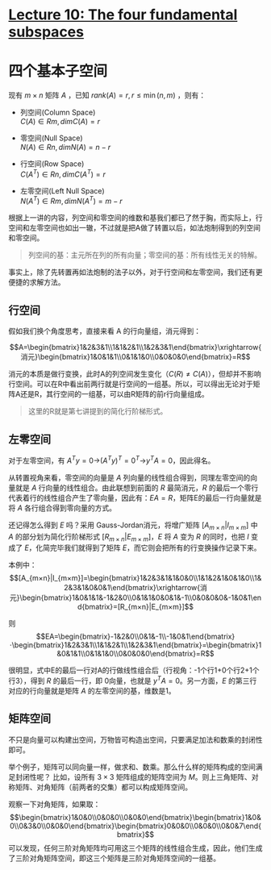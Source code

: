 # [Lecture 10: The four fundamental subspaces](https://ocw.mit.edu/courses/18-06-linear-algebra-spring-2010/resources/lecture-10-the-four-fundamental-subspaces/)

# 四个基本子空间

现有 $m×n$ 矩阵 $A$ ，已知 $rank(A)=r,r≤\min(n,m)$ ，则有：

- 列空间(Column Space)\
    $C(A)∈Rm,dimC(A)=r$
    
- 零空间(Null Space)\
    $N(A)∈Rn,dimN(A)=n−r$
    
- 行空间(Row Space)\
    $C(A^T)∈Rn,dimC(A^T)=r$
    
- 左零空间(Left Null Space)\
    $N(A^T)∈Rm,dimN(A^T)=m−r$
    

根据上一讲的内容，列空间和零空间的维数和基我们都已了然于胸，而实际上，行空间和左零空间也如出一辙，不过就是把A做了转置以后，如法炮制得到的列空间和零空间。

> 列空间的基：主元所在列的所有向量；零空间的基：所有线性无关的特解。

事实上，除了先转置再如法炮制的法子以外，对于行空间和左零空间，我们还有更便捷的求解方法。

## 行空间

假如我们换个角度思考，直接来看 A 的行向量组，消元得到：

$$A=\begin{bmatrix}1&2&3&1\\1&1&2&1\\1&2&3&1\end{bmatrix}\xrightarrow{消元}\begin{bmatrix}1&0&1&1\\0&1&1&0\\0&0&0&0\end{bmatrix}=R$$

消元的本质是做行变换，此时A的列空间发生变化（$C(R)≠C(A)$），但却并不影响行空间。可以在R中看出前两行就是行空间的一组基。所以，可以得出无论对于矩阵A还是R，其行空间的一组基，可以由R矩阵的前r行向量组成。

> 这里的R就是第七讲提到的简化行阶梯形式。

## 左零空间

对于左零空间，有 $A^Ty=0$→$(A^Ty)^T=0^T$→$y^TA=0$，因此得名。

从转置视角来看，零空间的向量是 $A$ 列向量的线性组合得到，同理左零空间的向量就是 $A$ 行向量的线性组合。由此联想到前面的 $R$ 最简消元，$R$ 的最后一个零行代表着行的线性组合产生了零向量，因此有：$EA=R$，矩阵E的最后一行向量就是将 $A$ 各行组合得到零向量的方式。

还记得怎么得到 $E$ 吗？采用 Gauss-Jordan消元，将增广矩阵 $[A_{m×n}|I_{m×m}]$ 中 $A$ 的部分划为简化行阶梯形式 $[R_{m×n}|E_{m×m}]$，$E$ 将 $A$ 变为 $R$ 的同时，也把 $I$  变成了 $E$，化简完毕我们就得到了矩阵 $E$，而它则会把所有的行变换操作记录下来。

本例中：
$$[A_{m×n}|I_{m×m}]=\begin{bmatrix}1&2&3&1&1&0&0\\1&1&2&1&0&1&0\\1&2&3&1&0&0&1\end{bmatrix}\xrightarrow{消元}\begin{bmatrix}1&0&1&1&-1&2&0\\0&1&1&0&0&1&-1\\0&0&0&0&-1&0&1\end{bmatrix}=[R_{m×n}|E_{m×m}]$$

则
$$EA=\begin{bmatrix}-1&2&0\\0&1&-1\\-1&0&1\end{bmatrix}⋅\begin{bmatrix}1&2&3&1\\1&1&2&1\\1&2&3&1\end{bmatrix}=\begin{bmatrix}1&0&1&1\\0&1&1&0\\0&0&0&0\end{bmatrix}=R$$

很明显，式中E的最后一行对A的行做线性组合后（行视角：-1个行1+0个行2+1个行3），得到 $R$ 的最后一行，即 0向量，也就是 $y^TA=0$。另一方面，$E$ 的第三行对应的行向量就是矩阵 $A$ 的左零空间的基，维数是1。

## 矩阵空间

不只是向量可以构建出空间，万物皆可构造出空间，只要满足加法和数乘的封闭性即可。

举个例子，矩阵可以同向量一样，做求和、数乘。那么什么样的矩阵构成的空间满足封闭性呢？ 比如，设所有 $3 \times 3$ 矩阵组成的矩阵空间为 $M$。则上三角矩阵、对称矩阵、对角矩阵（前两者的交集）都可以构成矩阵空间。

观察一下对角矩阵，如果取：
$$\begin{bmatrix}1&0&0\\0&0&0\\0&0&0\end{bmatrix}\begin{bmatrix}1&0&0\\0&3&0\\0&0&0\end{bmatrix}\begin{bmatrix}0&0&0\\0&0&0\\0&0&7\end{bmatrix}$$
可以发现，任何三阶对角矩阵均可用这三个矩阵的线性组合生成，因此，他们生成了三阶对角矩阵空间，即这三个矩阵是三阶对角矩阵空间的一组基。